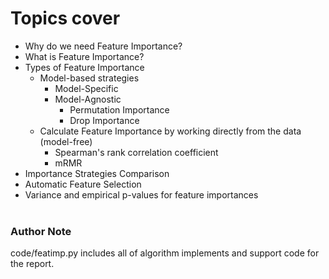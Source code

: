 # Topics cover

- Why do we need Feature Importance?
- What is Feature Importance?  
- Types of Feature Importance 
  - Model-based strategies 
    - Model-Specific
    - Model-Agnostic
      - Permutation Importance
      - Drop Importance
  - Calculate Feature Importance by working directly from the data (model-free)
    - Spearman's rank correlation coefficient 
    - mRMR
- Importance Strategies Comparison
- Automatic Feature Selection
- Variance and empirical p-values for feature importances
</br></br>
### Author  Note
code/featimp.py includes all of algorithm implements and support code for the report.